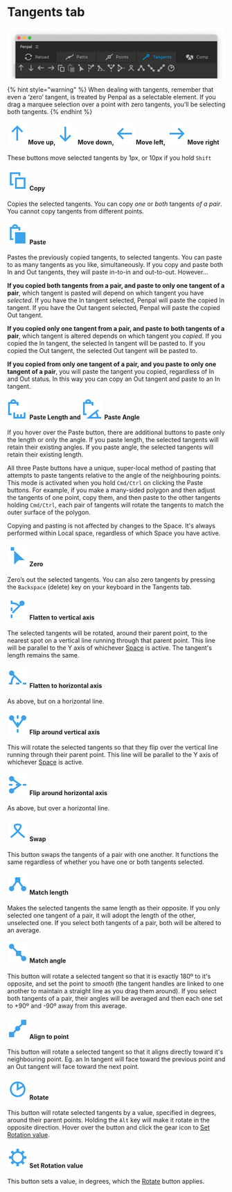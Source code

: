 # Tangents tab

![](<.gitbook/assets/tangentsstab (1).png>)

{% hint style="warning" %}
When dealing with tangents, remember that even a ‘zero’ tangent, is treated by Penpal as a selectable element. If you drag a marquee selection over a point with zero tangents, you’ll be selecting both tangents.
{% endhint %}

#### <img src=".gitbook/assets/points - up.svg" alt="" data-size="line">Move up,<img src=".gitbook/assets/points - down.svg" alt="" data-size="line"> Move down, <img src=".gitbook/assets/points - left.svg" alt="" data-size="line">Move left, <img src=".gitbook/assets/points - right.svg" alt="" data-size="line">Move right

These buttons move selected tangents by 1px, or 10px if you hold `Shift`

#### <img src=".gitbook/assets/tangents - copy.svg" alt="" data-size="line"> Copy

Copies the selected tangents. You can copy _one_ or _both_ tangents _of a pair_. You cannot copy tangents from different points.

#### <img src=".gitbook/assets/tangents - paste.svg" alt="" data-size="line"> Paste

Pastes the previously copied tangents, to selected tangents. You can paste to as many tangents as you like, simultaneously. If you copy and paste both In and Out tangents, they will paste in-to-in and out-to-out. However…

**If you copied both tangents from a pair, and paste to only one tangent of a pair**, which tangent is pasted will depend on which tangent you have _selected_. If you have the In tangent selected, Penpal will paste the copied In tangent. If you have the Out tangent selected, Penpal will paste the copied Out tangent.

**If you copied only one tangent from a pair, and paste to both tangents of a pair**, which tangent is altered depends on which tangent you _copied_. If you copied the In tangent, the selected In tangent will be pasted to. If you copied the Out tangent, the selected Out tangent will be pasted to.

**If you copied from only one tangent of a pair, and you paste to only one tangent of a pair**, you will paste the tangent you copied, regardless of In and Out status. In this way you can copy an Out tangent and paste to an In tangent.

#### <img src=".gitbook/assets/tangents - pasteLength.svg" alt="" data-size="line"> Paste Length and <img src=".gitbook/assets/tangents - pasteAngle.svg" alt="" data-size="line"> Paste Angle

If you hover over the Paste button, there are additional buttons to paste only the length or only the angle. If you paste length, the selected tangents will retain their existing angles. If you paste angle, the selected tangents will retain their existing length.

All three Paste buttons have a unique, super-local method of pasting that attempts to paste tangents relative to the angle of the neighbouring points. This mode is activated when you hold `Cmd/Ctrl` on clicking the Paste buttons. For example, if you make a many-sided polygon and then adjust the tangents of one point, copy them, and then paste to the other tangents holding `Cmd/Ctrl`, each pair of tangents will rotate the tangents to match the outer surface of the polygon.

Copying and pasting is not affected by changes to the Space. It's always performed within Local space, regardless of which Space you have active.

#### <img src=".gitbook/assets/tangents - zero.svg" alt="" data-size="line"> Zero

Zero’s out the selected tangents. You can also zero tangents by pressing the `Backspace` (delete) key on your keyboard in the Tangents tab.

#### <img src=".gitbook/assets/tangents - flatV.svg" alt="" data-size="line"> Flatten to vertical axis

The selected tangents will be rotated, around their parent point, to the nearest spot on a vertical line running through that parent point. This line will be parallel to the Y axis of whichever [Space](spaces.md) is active. The tangent's length remains the same.

#### <img src=".gitbook/assets/tangents - flatH.svg" alt="" data-size="line"> Flatten to horizontal axis

As above, but on a horizontal line.

#### <img src=".gitbook/assets/tangents - flipV.svg" alt="" data-size="line"> Flip around vertical axis

This will rotate the selected tangents so that they flip over the vertical line running through their parent point. This line will be parallel to the Y axis of whichever [Space](spaces.md) is active.

#### <img src=".gitbook/assets/tangents - flipH.svg" alt="" data-size="line"> Flip around horizontal axis

As above, but over a horizontal line.

#### <img src=".gitbook/assets/tangents - swap.svg" alt="" data-size="line"> Swap

This button swaps the tangents of a pair with one another. It functions the same regardless of whether you have one or both tangents selected.

#### <img src=".gitbook/assets/tangents - matchLength.svg" alt="" data-size="line"> Match length

Makes the selected tangents the same length as their opposite. If you only selected one tangent of a pair, it will adopt the length of the other, unselected one. If you select both tangents of a pair, both will be altered to an average.

#### <img src=".gitbook/assets/tangents - opposeAngle.svg" alt="" data-size="line"> Match angle

This button will rotate a selected tangent so that it is exactly 180º to it's opposite, and set the point to _smooth_ (the tangent handles are linked to one another to maintain a straight line as you drag them around). If you select both tangents of a pair, their angles will be averaged and then each one set to +90º and -90º away from this average.

#### &#x20;<img src=".gitbook/assets/tangents - facePoint.svg" alt="" data-size="line"> Align to point

This button will rotate a selected tangent so that it aligns directly toward it's neighbouring point. Eg. an In tangent will face toward the previous point and an Out tangent will face toward the next point.

#### <img src=".gitbook/assets/tangents - rotate.svg" alt="" data-size="line"> Rotate

This button will rotate selected tangents by a value, specified in degrees, around their parent points. Holding the `Alt` key will make it rotate in the opposite direction. Hover over the button and click the gear icon to [Set Rotation value](tangents-tab.md#set-rotation-value).

#### <img src=".gitbook/assets/tangents - setRotate.svg" alt="" data-size="line"> Set Rotation value

This button sets a value, in degrees, which the [Rotate](tangents-tab.md#rotate) button applies.
